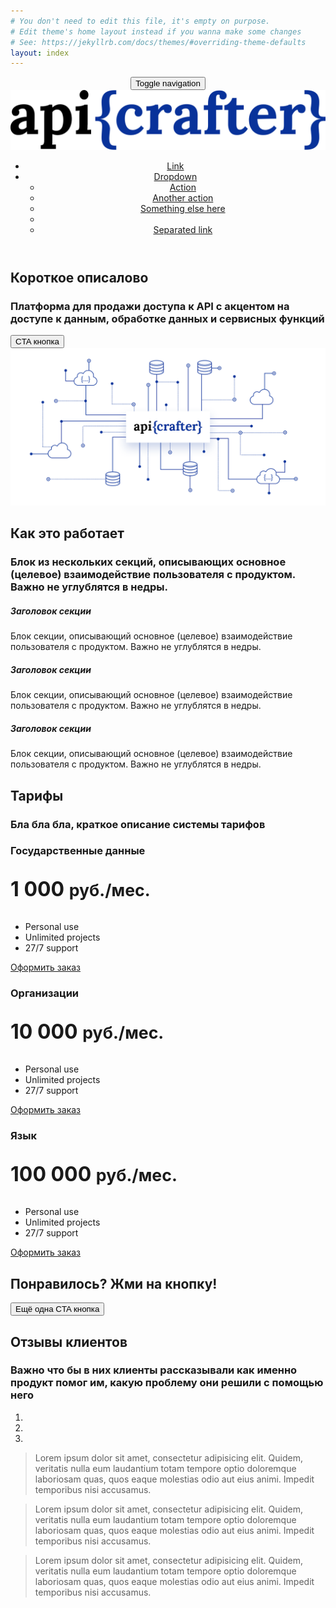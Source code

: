```yaml
---
# You don't need to edit this file, it's empty on purpose.
# Edit theme's home layout instead if you wanna make some changes
# See: https://jekyllrb.com/docs/themes/#overriding-theme-defaults
layout: index
---
```


<header>
  <div class="container">
    <nav class="navbar navbar-default">
      <div class="container-fluid">
        <!-- Brand and toggle get grouped for better mobile display -->
        <div class="navbar-header">
          <button type="button" class="navbar-toggle collapsed" data-toggle="collapse" data-target="#bs-example-navbar-collapse-1" aria-expanded="false">
            <span class="sr-only">Toggle navigation</span>
            <span class="icon-bar"></span>
            <span class="icon-bar"></span>
            <span class="icon-bar"></span>
          </button>
          <a class="navbar-brand" href="#">
            <img src="/img/logo.svg" alt="">
          </a>
        </div>
        <!-- Collect the nav links, forms, and other content for toggling -->
        <div class="collapse navbar-collapse" id="bs-example-navbar-collapse-1">
          <ul class="nav navbar-nav navbar-right">
            <li><a href="#">Link</a></li>
            <li class="dropdown">
              <a href="#" class="dropdown-toggle" data-toggle="dropdown" role="button" aria-haspopup="true" aria-expanded="false">Dropdown <span class="caret"></span></a>
              <ul class="dropdown-menu">
                <li><a href="#">Action</a></li>
                <li><a href="#">Another action</a></li>
                <li><a href="#">Something else here</a></li>
                <li role="separator" class="divider"></li>
                <li><a href="#">Separated link</a></li>
              </ul>
            </li>
          </ul>
        </div><!-- /.navbar-collapse -->
      </div><!-- /.container-fluid -->
    </nav>
  </div>
</header>

<section class="hero">
  <div class="container text-center">
    <div class="description row">
      <div class="col-md-8 col-md-offset-2">
        <h1>Короткое описалово</h1>
        <h3 class="subheading">Платформа для продажи доступа к API с акцентом на доступе к данным, обработке данных и сервисных функций</h3>
        <button type="button" class="btn btn-primary btn-lg mt-20">CTA кнопка</button>
      </div>
    </div>
    <div class="row">
      <div class="col-md-12">
        <img src="/img/hero.png" alt="">
      </div>
    </div>
  </div>
</section>

<section class="hiw">
  <div class="container text-center">
    <div class="row">
      <div class="col-md-8 col-md-offset-2">
        <h1>Как это работает</h1>
        <h3 class="subheading">Блок из нескольких секций, описывающих основное (целевое) взаимодействие пользователя с продуктом. <br> Важно не углублятся в недры.</h3>
      </div>
    </div>
    <div class="row mt-40">
      <div class="col-md-4">
        <i class="fa fa-4x fa-desktop"></i>
        <h5>Заголовок секции</h5>
        <p>Блок секции, описывающий основное (целевое) взаимодействие пользователя с продуктом. Важно не углублятся в недры.</p>
      </div>
      <div class="col-md-4">
        <i class="fa fa-4x fa-desktop"></i>
        <h5>Заголовок секции</h5>
        <p>Блок секции, описывающий основное (целевое) взаимодействие пользователя с продуктом. Важно не углублятся в недры.</p>
      </div>
      <div class="col-md-4">
        <i class="fa fa-4x fa-desktop"></i>
        <h5>Заголовок секции</h5>
        <p>Блок секции, описывающий основное (целевое) взаимодействие пользователя с продуктом. Важно не углублятся в недры.</p>
      </div>
    </div>
  </div>
</section>

<section class="price">
  <div class="container">
    <div class="row text-center">
      <div class="col-md-8 col-md-offset-2">
        <h1>Тарифы</h1>
        <h3 class="subheading">Бла бла бла, краткое описание системы тарифов</h3>
      </div>
    </div>
    <div class="row mt-40">
      <div class="col-md-4">
        <div class="panel panel-info">
         <div class="panel-heading"><h3 class="text-center">Государственные данные</h3></div>
         <div class="panel-body text-center">
           <p class="lead" style="font-size:32px"><strong>1 000 <small>руб./мес.</small></strong></p>
         </div>
         <ul class="list-group list-group-flush text-center">
            <li class="list-group-item"><i class="icon-ok text-danger"></i> Personal use</li>
            <li class="list-group-item"><i class="icon-ok text-danger"></i> Unlimited projects</li>
            <li class="list-group-item"><i class="icon-ok text-danger"></i> 27/7 support</li>
         </ul>
         <div class="panel-footer">
           <a class="btn btn-lg btn-block btn-primary" href="#">Оформить заказ</a>
        </div><!--/panel-footer-->
        </div><!--/panel-->
      </div><!--/col-->
      <div class="col-md-4">
        <div class="panel panel-info">
         <div class="panel-heading"><h3 class="text-center">Организации</h3></div>
         <div class="panel-body text-center">
           <p class="lead" style="font-size:32px"><strong>10 000 <small>руб./мес.</small></strong></p>
         </div>
         <ul class="list-group list-group-flush text-center">
            <li class="list-group-item"><i class="icon-ok text-danger"></i> Personal use</li>
            <li class="list-group-item"><i class="icon-ok text-danger"></i> Unlimited projects</li>
            <li class="list-group-item"><i class="icon-ok text-danger"></i> 27/7 support</li>
         </ul>
         <div class="panel-footer">
           <a class="btn btn-lg btn-block btn-primary" href="#">Оформить заказ</a>
        </div><!--/panel-footer-->
        </div><!--/panel-->
      </div><!--/col-->
      <div class="col-md-4">
        <div class="panel panel-info">
         <div class="panel-heading"><h3 class="text-center">Язык</h3></div>
         <div class="panel-body text-center">
           <p class="lead" style="font-size:32px"><strong>100 000 <small>руб./мес.</small></strong></p>
         </div>
         <ul class="list-group list-group-flush text-center">
            <li class="list-group-item"><i class="icon-ok text-danger"></i> Personal use</li>
            <li class="list-group-item"><i class="icon-ok text-danger"></i> Unlimited projects</li>
            <li class="list-group-item"><i class="icon-ok text-danger"></i> 27/7 support</li>
         </ul>
         <div class="panel-footer">
           <a class="btn btn-lg btn-block btn-primary" href="#">Оформить заказ</a>
        </div><!--/panel-footer-->
        </div><!--/panel-->
      </div><!--/col--> 
    </div><!--/row-->
  </div><!--/container-->
</section>

<section class="cta dark-bg">
  <div class="container">
    <div class="row text-center">
      <div class="col-md-12">
        <h1>Понравилось? Жми на кнопку!</h1>
        <button type="button" class="btn btn-default btn-lg mt-20">Ещё одна CTA кнопка</button>
      </div>
    </div>
  </div>
</section>

<section class="testimonial">           
  <div class="container">
    <div class="row text-center">
      <div class="col-md-8 col-md-offset-2">
        <h1>Отзывы клиентов</h1>
        <h3 class="subheading">Bажно что бы в них клиенты рассказывали как именно продукт помог им, какую проблему они решили с помощью него</h3>
      </div>
    </div>
    <div class="row mt-40">
      <div class="col-md-8 col-md-offset-2">
        <!-- <div class="quote"><i class="fa fa-quote-left fa-4x"></i></div> -->
        <div class="carousel slide" id="fade-quote-carousel" data-ride="carousel" data-interval="3000">
          <!-- Carousel indicators -->
          <ol class="carousel-indicators">
            <li data-target="#fade-quote-carousel" data-slide-to="0" class="active"></li>
            <li data-target="#fade-quote-carousel" data-slide-to="1"></li>
            <li data-target="#fade-quote-carousel" data-slide-to="2"></li>
          </ol>
          <!-- Carousel items -->
          <div class="carousel-inner">
            <div class="item">
              <div class="profile-circle"></div>
              <blockquote>
                <p>Lorem ipsum dolor sit amet, consectetur adipisicing elit. Quidem, veritatis nulla eum laudantium totam tempore optio doloremque laboriosam quas, quos eaque molestias odio aut eius animi. Impedit temporibus nisi accusamus.</p>
              </blockquote> 
            </div>
            <div class="item">
              <div class="profile-circle"></div>
              <blockquote>
                <p>Lorem ipsum dolor sit amet, consectetur adipisicing elit. Quidem, veritatis nulla eum laudantium totam tempore optio doloremque laboriosam quas, quos eaque molestias odio aut eius animi. Impedit temporibus nisi accusamus.</p>
              </blockquote>
            </div>
            <div class="active item">
              <div class="profile-circle"></div>
              <blockquote>
                <p>Lorem ipsum dolor sit amet, consectetur adipisicing elit. Quidem, veritatis nulla eum laudantium totam tempore optio doloremque laboriosam quas, quos eaque molestias odio aut eius animi. Impedit temporibus nisi accusamus.</p>
              </blockquote>
            </div>
          </div>
        </div>
      </div>              
    </div>
  </div>
</section>